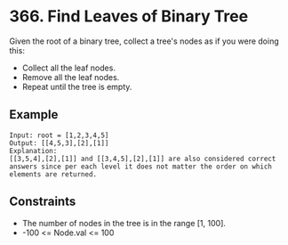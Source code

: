 # 366. Find Leaves of Binary Tree

Given the root of a binary tree, collect a tree's nodes as if you were doing this:

- Collect all the leaf nodes.
- Remove all the leaf nodes.
- Repeat until the tree is empty.
 

## Example

```
Input: root = [1,2,3,4,5]
Output: [[4,5,3],[2],[1]]
Explanation:
[[3,5,4],[2],[1]] and [[3,4,5],[2],[1]] are also considered correct answers since per each level it does not matter the order on which elements are returned.

```

## Constraints

- The number of nodes in the tree is in the range [1, 100].
- -100 <= Node.val <= 100